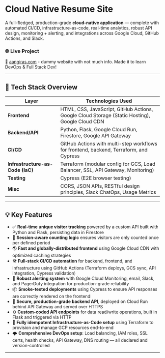 # Cloud Native Resume Site

A full-fledged, production-grade **cloud-native application** — complete with automated CI/CD, infrastructure-as-code, real-time analytics, robust API design, monitoring + alerting, and integrations across Google Cloud, GitHub Actions, and Slack.

### 🌐 Live Project
🔗 [aangiras.com](https://www.aangiras.com) - dummy website with not much info. Made it to learn DevOps & Full Stack Dev!

---

## 🧩 Tech Stack Overview

| Layer                | Technologies Used                                                                 |
|----------------------|------------------------------------------------------------------------------------|
| **Frontend**         | HTML, CSS, JavaScript, GitHub Actions, Google Cloud Storage (Static Hosting), Google Cloud CDN |
| **Backend/API**      | Python, Flask, Google Cloud Run, Firestore, Google API Gateway |
| **CI/CD**            | GitHub Actions with multi-step workflows for frontend, backend, Terraform, and Cypress |
| **Infrastructure-as-Code (IaC)** | Terraform (modular config for GCS, Load Balancer, SSL, API Gateway, Monitoring) |
| **Testing**          | Cypress (E2E browser testing)                                                      |
| **Misc**             | CORS, JSON APIs, RESTful design principles, Slack ChatOps, Usage Metrics           |

---

## 💡 Key Features
- ✅ **Real-time unique visitor tracking** powered by a custom API built with Python and Flask, persisting data in Firestore
- 🧠 **Session-aware counting logic** ensures visitors are only counted once per defined period
- 🌎 **Fast and globally-distributed frontend** using Google Cloud CDN with optimized caching strategies
- 🛠️ **Full-stack CI/CD automation** for backend, frontend, and infrastructure using GitHub Actions (Terraform deploys, GCS sync, API integration, Cypress validation)
- 🔔 **Robust alerting system** with Google Cloud Monitoring, email, Slack, and PagerDuty integration for production-grade reliability
- 📦 **Smoke-tested deployments** using Cypress to ensure API responses are correctly rendered on the frontend
- 🔐 **Secure, production-grade backend API**, deployed on Cloud Run behind API Gateway and served over HTTPS
- ⚙️ **Custom-coded API endpoints** for data read/write operations, built in Flask and triggered via HTTP
- 🔁 **Fully idempotent Infrastructure-as-Code setup** using Terraform to provision and manage GCP resources end-to-end
- 🌩️ **Comprehensive DevOps setup**: Load balancing, IAM roles, SSL certs, health checks, API Gateway, DNS routing — all declared and version-controlled


---

